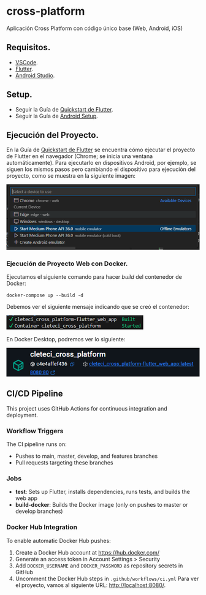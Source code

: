 # cross-platform

Aplicación Cross Platform con código único base (Web, Android, iOS)

## Requisitos.

- [VSCode](https://code.visualstudio.com/).
- [Flutter](https://flutter.dev/).
- [Android Studio](https://developer.android.com/studio).

## Setup.

- Seguir la Guía de [Quickstart de Flutter](https://docs.flutter.dev/get-started/quick).
- Seguir la Guía de [Android Setup](https://docs.flutter.dev/platform-integration/android/setup).

## Ejecución del Proyecto.

En la Guía de [Quickstart de Flutter](https://docs.flutter.dev/get-started/quick) se encuentra cómo ejecutar el proyecto de Flutter en el navegador (Chrome; se inicia una ventana automáticamente). Para ejecutarlo en dispositivos Android, por ejemplo, se siguen los mismos pasos pero cambiando el dispositivo para ejecución del proyecto, como se muestra en la siguiente imagen:

![Selección de Dispositivo en VS Code](select-device.png)

### Ejecución de Proyecto Web con Docker.

Ejecutamos el siguiente comando para hacer *build* del contenedor de Docker:

```
docker-compose up --build -d
```

Debemos ver el siguiente mensaje indicando que se creó el contenedor:

![Contenedor Creado por Consola](created-container.png)

En Docker Desktop, podremos ver lo siguiente:

![Contenedor en Ejecución en Docker Desktop](docker-desktop-running-container.png)

## CI/CD Pipeline

This project uses GitHub Actions for continuous integration and deployment.

### Workflow Triggers

The CI pipeline runs on:
- Pushes to main, master, develop, and features branches
- Pull requests targeting these branches

### Jobs

- **test**: Sets up Flutter, installs dependencies, runs tests, and builds the web app
- **build-docker**: Builds the Docker image (only on pushes to master or develop branches)

### Docker Hub Integration

To enable automatic Docker Hub pushes:
1. Create a Docker Hub account at https://hub.docker.com/
2. Generate an access token in Account Settings > Security
3. Add `DOCKER_USERNAME` and `DOCKER_PASSWORD` as repository secrets in GitHub
4. Uncomment the Docker Hub steps in `.github/workflows/ci.yml`
Para ver el proyecto, vamos al siguiente URL: [http://localhost:8080/](http://localhost:8080/).